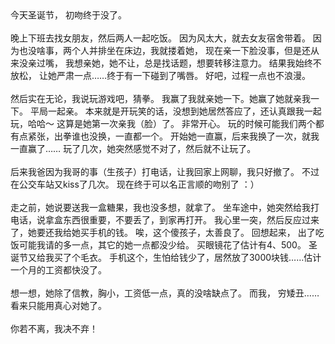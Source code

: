 <div id="sina_keyword_ad_area2" class="articalContent  ">
			今天圣诞节， 初吻终于没了。
<div><br /></DIV>
<div>晚上下班去找女朋友，然后两人一起吃饭。 因为风太大，就去女友宿舍带着。 因为也没啥事，两个人并排坐在床边，我就搂着她，
现在亲一下脸没事，但是还从来没亲过嘴， 我想亲她，她不让，总是找话题，想要转移注意力。 结果我始终不放松，
让她严肃一点……终于有一下碰到了嘴唇。 好吧，过程一点也不浪漫。&nbsp;<wbr></DIV>
<div><br /></DIV>
<div>然后实在无论，我说玩游戏吧，猜拳。 我赢了我就亲她一下。她赢了她就亲我一下。 平局一起亲。
本来就是开玩笑的话，没想到她居然答应了，还认真跟我一起玩，哈哈～ 这算是她第一次亲我（脸）了。 非常开心。
玩的时候可能我们两个都有点紧张，出拳谁也没换，一直都一个。 开始她一直赢，后来我换了一次，就我一直赢了……
玩了几次，她突然感觉不对了，然后就不让玩了。</DIV>
<div><br /></DIV>
<div>后来我爸因为我哥的事（生孩子）打电话，让我回家上网聊，我只好撤了。 不过在公交车站又kiss了几次。
现在终于可以名正言顺的吻别了 ：）</DIV>
<div><br /></DIV>
<div>走之前，她说要送我一盒糖果，我也没多想，就拿了。 坐车途中，她突然给我打电话，说拿盒东西很重要，不要丢了，到家再打开。
我心里一突，然后反应过来了，她要还我给她买手机的钱。 唉，这个傻孩子，太善良了。 回想起来，
出了吃饭可能我请的多一点，其它的她一点都没少给。 买眼镜花了估计有4、500。 圣诞节又给我买了个毛衣。
手机这个，生怕给钱少了，居然放了3000块钱……估计一个月的工资都快没了。 &nbsp;<wbr></DIV>
<div><br /></DIV>
<div>想一想，她除了信教，胸小，工资低一点，真的没啥缺点了。 而我， 穷矮丑……看来只能用真心对她了。</DIV>
<div><br /></DIV>
<div>你若不离，我决不弃！</DIV>							
		</div>